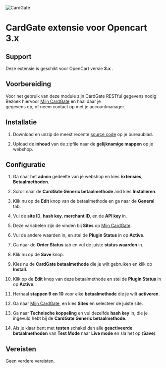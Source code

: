 ![CardGate](https://cdn.curopayments.net/thumb/200/logos/cardgate.png)

# CardGate extensie voor Opencart 3.x

## Support

Deze extensie is geschikt voor OpenCart versie **3.x** .

## Voorbereiding

Voor het gebruik van deze module zijn CardGate RESTful gegevens nodig.  
Bezoek hiervoor [Mijn CardGate](https://my.cardgate.com/) en haal daar je  
gegevens op, of neem contact op met je accountmanager.  

## Installatie

1. Download en unzip de meest recente [source code](https://github.com/cardgate/opencart3/releases/) op je bureaublad.

2. Upload de **inhoud** van de zipfile naar de **gelijknamige mappen** op je webshop.

## Configuratie

1. Ga naar het **admin** gedeelte van je webshop en kies **Extensies, Betaalmethoden**.

2. Scroll naar de **CardGate Generic betaalmethode** and kies **Installeren**.

3. Klik nu op de **Edit** knop van de betaalmethode en ga naar de **General** tab.

4. Vul de **site ID**, **hash key**, **merchant ID**, en de **API key** in.

5. Deze variabelen zijn de vinden bij **Sites** op [Mijn CardGate](https://my.cardgate.com/).

6. Vul de andere waarden in, en stel de **Plugin Status** in op **Active**.

7. Ga naar de **Order Status** tab en vul de juiste **status waarden** in.

8. Klik nu op de  **Save** knop.

9. Kies nu de **CardGate betaalmethode** die je wilt gebruiken en klik op **Install**.

10. Klik op de **Edit** knop van deze betaalmethode en stel de  **Plugin Status** in op **Active**.

11. Herhaal **stappen 9 en 10** voor elke **betaalmethode** die je wilt **activeren**.

12. Ga naar [Mijn CardGate](https://my.cardgate.com/), en kies **Sites** en selecteer de juiste site.

13. Ga naar **Technische koppeling** en vul dezelfde **hash key** in, die je ingevuld hebt bij de **CardGate Generic betaalmethode**.

14. Als je klaar bent met **testen** schakel dan alle **geactiveerde betaalmethoden** van **Test Mode** naar **Live mode** en sla het op (**Save**).

## Vereisten

Geen verdere vereisten.